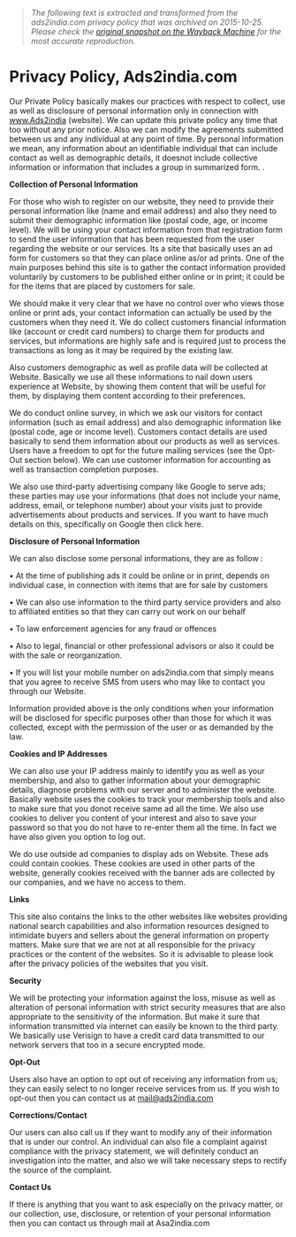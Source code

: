 > *The following text is extracted and transformed from the ads2india.com privacy policy that was archived on 2015-10-25. Please check the [original snapshot on the Wayback Machine](https://web.archive.org/web/20151025014340id_/http%3A//www.ads2india.com/policy.html) for the most accurate reproduction.*

# Privacy Policy, Ads2india.com

Our Private Policy basically makes our practices with respect to collect, use as well as disclosure of personal information only in connection with www.Ads2india (website). We can update this private policy any time that too without any prior notice. Also we can modify the agreements submitted between us and any individual at any point of time. By personal information we mean, any information about an identifiable individual that can include contact as well as demographic details, it doesnot include collective information or information that includes a group in summarized form. .

**Collection of Personal Information**

For those who wish to register on our website, they need to provide their personal information like (name and email address) and also they need to submit their demographic information like (postal code, age, or income level). We will be using your contact information from that registration form to send the user information that has been requested from the user regarding the website or our services. Its a site that basically uses an ad form for customers so that they can place online as/or ad prints. One of the main purposes behind this site is to gather the contact information provided voluntarily by customers to be published either online or in print; it could be for the items that are placed by customers for sale.

We should make it very clear that we have no control over who views those online or print ads, your contact information can actually be used by the customers when they need it. We do collect customers financial information like (account or credit card numbers) to charge them for products and services, but informations are highly safe and is required just to process the transactions as long as it may be required by the existing law.

Also customers demographic as well as profile data will be collected at Website. Basically we use all these informations to nail down users experience at Website, by showing them content that will be useful for them, by displaying them content according to their preferences.

We do conduct online survey, in which we ask our visitors for contact information (such as email address) and also demographic information like (postal code, age or income level). Customers contact details are used basically to send them information about our products as well as services. Users have a freedom to opt for the future mailing services (see the Opt-Out section below). We can use customer information for accounting as well as transaction completion purposes.

We also use third-party advertising company like Google to serve ads; these parties may use your informations (that does not include your name, address, email, or telephone number) about your visits just to provide advertisements about products and services. If you want to have much details on this, specifically on Google then click here.

**Disclosure of Personal Information**

We can also disclose some personal informations, they are as follow :

• At the time of publishing ads it could be online or in print, depends on individual case, in connection with items that are for sale by customers

• We can also use information to the third party service providers and also to affiliated entities so that they can carry out work on our behalf

• To law enforcement agencies for any fraud or offences

• Also to legal, financial or other professional advisors or also it could be with the sale or reorganization.

• If you will list your mobile number on ads2india.com that simply means that you agree to receive SMS from users who may like to contact you through our Website.

Information provided above is the only conditions when your information will be disclosed for specific purposes other than those for which it was collected, except with the permission of the user or as demanded by the law.

**Cookies and IP Addresses**

We can also use your IP address mainly to identify you as well as your membership, and also to gather information about your demographic details, diagnose problems with our server and to administer the website. Basically website uses the cookies to track your membership tools and also to make sure that you donot receive same ad all the time. We also use cookies to deliver you content of your interest and also to save your password so that you do not have to re-enter them all the time. In fact we have also given you option to log out. 

We do use outside ad companies to display ads on Website. These ads could contain cookies. These cookies are used in other parts of the website, generally cookies received with the banner ads are collected by our companies, and we have no access to them. 

**Links**

This site also contains the links to the other websites like websites providing national search capabilities and also information resources designed to intimidate buyers and sellers about the general information on property matters. Make sure that we are not at all responsible for the privacy practices or the content of the websites. So it is advisable to please look after the privacy policies of the websites that you visit. 

**Security**

We will be protecting your information against the loss, misuse as well as alteration of personal information with strict security measures that are also appropriate to the sensitivity of the information. But make it sure that information transmitted via internet can easily be known to the third party. We basically use Verisign to have a credit card data transmitted to our network servers that too in a secure encrypted mode. 

**Opt-Out**

Users also have an option to opt out of receiving any information from us; they can easily select to no longer receive services from us. If you wish to opt-out then you can contact us at mail@ads2india.com 

**Corrections/Contact**

Our users can also call us if they want to modify any of their information that is under our control. An individual can also file a complaint against compliance with the privacy statement, we will definitely conduct an investigation into the matter, and also we will take necessary steps to rectify the source of the complaint.

**Contact Us**

If there is anything that you want to ask especially on the privacy matter, or our collection, use, disclosure, or retention of your personal information then you can contact us through mail at Asa2india.com   

